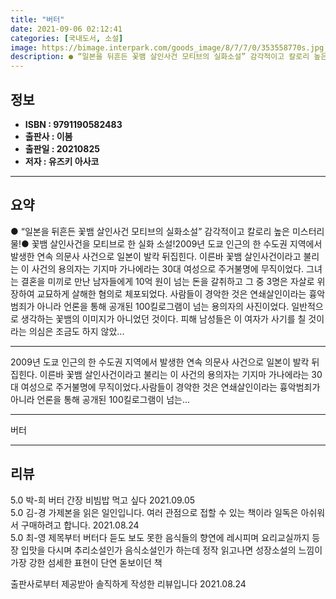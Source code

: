 ```yaml
---
title: "버터"
date: 2021-09-06 02:12:41
categories: [국내도서, 소설]
image: https://bimage.interpark.com/goods_image/8/7/7/0/353558770s.jpg
description: ● “일본을 뒤흔든 꽃뱀 살인사건 모티브의 실화소설” 감각적이고 칼로리 높은 미스터리물!● 꽃뱀 살인사건을 모티브로 한 실화 소설!2009년 도쿄 인근의 한 수도권 지역에서 발생한 연속 의문사 사건으로 일본이 발칵 뒤집힌다. 이른바 꽃뱀 살인사건이라고 불리는 이 사건의 용의자는 기지마
---
```


## **정보**

- **ISBN : 9791190582483**
- **출판사 : 이봄**
- **출판일 : 20210825**
- **저자 : 유즈키 아사코**

------



## **요약**

●  “일본을 뒤흔든 꽃뱀 살인사건 모티브의 실화소설” 감각적이고 칼로리 높은 미스터리물!● 꽃뱀 살인사건을 모티브로 한 실화 소설!2009년 도쿄 인근의 한 수도권 지역에서 발생한 연속 의문사 사건으로 일본이 발칵 뒤집힌다. 이른바 꽃뱀 살인사건이라고 불리는 이 사건의 용의자는 기지마 가나에라는 30대 여성으로 주거불명에 무직이었다. 그녀는 결혼을 미끼로 만난 남자들에게 10억 원이 넘는 돈을 갈취하고 그 중 3명은 자살로 위장하여 교묘하게 살해한 혐의로 체포되었다. 사람들이 경악한 것은 연쇄살인이라는 흉악범죄가 아니라 언론을 통해 공개된 100킬로그램이 넘는 용의자의 사진이었다. 일반적으로 생각하는 꽃뱀의 이미지가 아니었던 것이다. 피해 남성들은 이 여자가 사기를 칠 것이라는 의심은 조금도 하지 않았...

------

2009년 도쿄 인근의 한 수도권 지역에서 발생한 연속 의문사 사건으로 일본이 발칵 뒤집힌다. 이른바 꽃뱀 살인사건이라고 불리는 이 사건의 용의자는 기지마 가나에라는 30대 여성으로 주거불명에 무직이었다.사람들이 경악한 것은 연쇄살인이라는 흉악범죄가 아니라 언론을 통해 공개된 100킬로그램이 넘는... 

------


버터 

------


## **리뷰** 

5.0 박-희 버터 간장 비빔밥 먹고 싶다 2021.09.05 <br/>5.0 김-경 가제본을 읽은 일인입니다. 여러 관점으로 접할 수 있는 책이라 일독은 아쉬워서 구매하려고 합니다. 2021.08.24 <br/>5.0 최-영 제목부터 버터다
듣도 보도 못한 음식들의 향연에 레시피며 요리교실까지 등장
입맛을 다시며 추리소설인가 음식소설인가 하는데
정작 읽고나면 성장소설의 느낌이 가장 강한
섬세한 표현이 단연 돋보이던 책

출판사로부터 제공받아 솔직하게 작성한 리뷰입니다 2021.08.24 <br/>